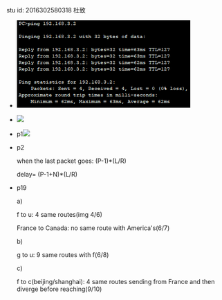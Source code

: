 stu id: 2016302580318 杜致



- ![](/img/img0.JPG)

- ![](D:\Documents\CNDC-schoolwork\img1.JPG)



- p1![](D:\Documents\CNDC-schoolwork\img2.JPG)

- p2

  when the last packet goes: (P-1)*(L/R)

  delay= (P-1+N)*(L/R)

- p19

  a) 

  f to u: 4 same routes(img 4/6) 

  France to Canada: no same route with America's(6/7)

  b)

  g to u: 9 same routes with f(6/8)

  c)

  f to c(beijing/shanghai): 4 same routes sending from France and then diverge before reaching(9/10)
